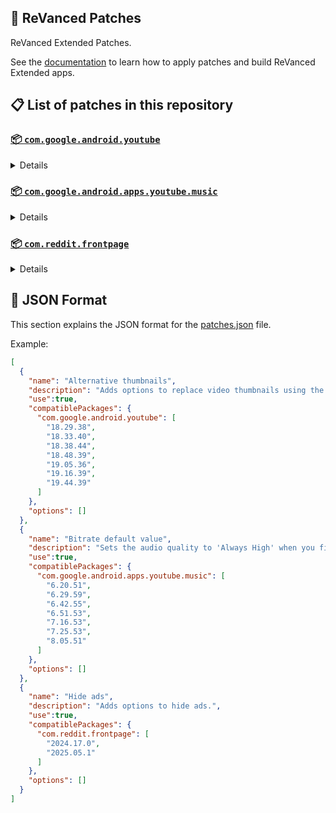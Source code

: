 ## 🧩 ReVanced Patches

ReVanced Extended Patches. 

See the [documentation](https://github.com/inotia00/revanced-documentation#readme) to learn how to apply patches and build ReVanced Extended apps.

## 📋 List of patches in this repository

### [📦 `com.google.android.youtube`](https://play.google.com/store/apps/details?id=com.google.android.youtube)
<details>

| 💊 Patch | 📜 Description | 🏹 Target Version |
|:--------:|:--------------:|:-----------------:|
| `Alternative thumbnails` | Adds options to replace video thumbnails using the DeArrow API or image captures from the video. | 18.29.38 ~ 19.44.39 |
| `Ambient mode control` | Adds options to disable Ambient mode and to bypass Ambient mode restrictions. | 18.29.38 ~ 19.44.39 |
| `Bypass URL redirects` | Adds an option to bypass URL redirects and open the original URL directly. | 18.29.38 ~ 19.44.39 |
| `Bypass image region restrictions` | Adds an option to use a different host for static images, so that images blocked in some countries can be received. | 18.29.38 ~ 19.44.39 |
| `Change layout` | Adds an option to change the dp in order to use a tablet or phone layout. | 18.29.38 ~ 19.44.39 |
| `Change live ring click action` | Adds an option to open the channel instead of the live stream when clicking on the live ring. | 18.29.38 ~ 19.44.39 |
| `Change player flyout menu toggles` | Adds an option to use text toggles instead of switch toggles within the additional settings menu. | 18.29.38 ~ 19.44.39 |
| `Change share sheet` | Adds an option to change the in-app share sheet to the system share sheet. | 18.29.38 ~ 19.44.39 |
| `Change start page` | Adds an option to set which page the app opens in instead of the homepage. | 18.29.38 ~ 19.44.39 |
| `Custom Shorts action buttons` | Changes, at compile time, the icon of the action buttons of the Shorts player. | 18.29.38 ~ 19.44.39 |
| `Custom branding icon for YouTube` | Changes the YouTube app icon to the icon specified in patch options. | 18.29.38 ~ 19.44.39 |
| `Custom branding name for YouTube` | Changes the YouTube app name to the name specified in patch options. | 18.29.38 ~ 19.44.39 |
| `Custom double tap length` | Adds Double-tap to seek values that are specified in patch options. | 18.29.38 ~ 19.44.39 |
| `Custom header for YouTube` | Applies a custom header in the top left corner within the app. | 18.29.38 ~ 19.44.39 |
| `Description components` | Adds options to hide and disable description components. | 18.29.38 ~ 19.44.39 |
| `Disable QUIC protocol` | Adds an option to disable CronetEngine's QUIC protocol. | 18.29.38 ~ 19.44.39 |
| `Disable forced auto audio tracks` | Adds an option to disable audio tracks from being automatically enabled. | 18.29.38 ~ 19.44.39 |
| `Disable forced auto captions` | Adds an option to disable captions from being automatically enabled. | 18.29.38 ~ 19.44.39 |
| `Disable haptic feedback` | Adds options to disable haptic feedback when swiping in the video player. | 18.29.38 ~ 19.44.39 |
| `Disable resuming Miniplayer on startup` | Adds an option to disable the Miniplayer 'Continue watching' from resuming on app startup. | 18.29.38 ~ 19.44.39 |
| `Disable resuming Shorts on startup` | Adds an option to disable the Shorts player from resuming on app startup when Shorts were last being watched. | 18.29.38 ~ 19.44.39 |
| `Disable splash animation` | Adds an option to disable the splash animation on app startup. | 18.29.38 ~ 19.44.39 |
| `Enable OPUS codec` | Adds an option to enable the OPUS audio codec if the player response includes it. | 18.29.38 ~ 19.44.39 |
| `Enable debug logging` | Adds an option to enable debug logging. | 18.29.38 ~ 19.44.39 |
| `Enable gradient loading screen` | Adds an option to enable the gradient loading screen. | 18.29.38 ~ 19.44.39 |
| `Force hide player buttons background` | Removes, at compile time, the dark background surrounding the video player controls. | 18.29.38 ~ 19.44.39 |
| `Fullscreen components` | Adds options to hide or change components related to fullscreen. | 18.29.38 ~ 19.44.39 |
| `GmsCore support` | Allows patched Google apps to run without root and under a different package name by using GmsCore instead of Google Play Services. | 18.29.38 ~ 19.44.39 |
| `Hide Shorts dimming` | Removes, at compile time, the dimming effect at the top and bottom of Shorts videos. | 18.29.38 ~ 19.44.39 |
| `Hide accessibility controls dialog` | Removes, at compile time, accessibility controls dialog 'Turn on accessibility controls for the video player?'. | 18.29.38 ~ 19.44.39 |
| `Hide action buttons` | Adds options to hide action buttons under videos. | 18.29.38 ~ 19.44.39 |
| `Hide ads` | Adds options to hide ads. | 18.29.38 ~ 19.44.39 |
| `Hide comments components` | Adds options to hide components related to comments. | 18.29.38 ~ 19.44.39 |
| `Hide feed components` | Adds options to hide components related to feeds. | 18.29.38 ~ 19.44.39 |
| `Hide feed flyout menu` | Adds the ability to hide feed flyout menu components using a custom filter. | 18.29.38 ~ 19.44.39 |
| `Hide layout components` | Adds options to hide general layout components. | 18.29.38 ~ 19.44.39 |
| `Hide player buttons` | Adds options to hide buttons in the video player. | 18.29.38 ~ 19.44.39 |
| `Hide player flyout menu` | Adds options to hide player flyout menu components. | 18.29.38 ~ 19.44.39 |
| `Hide shortcuts` | Remove, at compile time, the app shortcuts that appears when the app icon is long pressed. | 18.29.38 ~ 19.44.39 |
| `Hook YouTube Music actions` | Adds support for opening music in RVX Music using the in-app YouTube Music button. | 18.29.38 ~ 19.44.39 |
| `Hook download actions` | Adds support to download videos with an external downloader app using the in-app download button. | 18.29.38 ~ 19.44.39 |
| `MaterialYou` | Applies the MaterialYou theme for Android 12+ devices. | 18.29.38 ~ 19.44.39 |
| `Miniplayer` | Adds options to change the in-app minimized player, and if patching target 19.16+ adds options to use modern miniplayers. | 18.29.38 ~ 19.44.39 |
| `Navigation bar components` | Adds options to hide or change components related to the navigation bar. | 18.29.38 ~ 19.44.39 |
| `Open links externally` | Adds an option to always open links in your browser instead of the in-app browser. | 18.29.38 ~ 19.44.39 |
| `Overlay buttons` | Adds options to display useful overlay buttons in the video player. | 18.29.38 ~ 19.44.39 |
| `Player components` | Adds options to hide or change components related to the video player. | 18.29.38 ~ 19.44.39 |
| `Remove background playback restrictions` | Removes restrictions on background playback, including for music and kids videos. | 18.29.38 ~ 19.44.39 |
| `Remove viewer discretion dialog` | Adds an option to remove the dialog that appears when opening a video that has been age-restricted by accepting it automatically. This does not bypass the age restriction. | 18.29.38 ~ 19.44.39 |
| `Return YouTube Dislike` | Adds an option to show the dislike count of videos using the Return YouTube Dislike API. | 18.29.38 ~ 19.44.39 |
| `Return YouTube Username` | Adds an option to replace YouTube handles with usernames in comments using YouTube Data API v3. | 18.29.38 ~ 19.44.39 |
| `Sanitize sharing links` | Adds an option to sanitize sharing links by removing tracking query parameters. | 18.29.38 ~ 19.44.39 |
| `Seekbar components` | Adds options to hide or change components related to the seekbar. | 18.29.38 ~ 19.44.39 |
| `Settings for YouTube` | Applies mandatory patches to implement ReVanced Extended settings into the application. | 18.29.38 ~ 19.44.39 |
| `Shorts components` | Adds options to hide or change components related to YouTube Shorts. | 18.29.38 ~ 19.44.39 |
| `Snack bar components` | Adds options to hide or change components related to the snack bar. | 18.29.38 ~ 19.44.39 |
| `SponsorBlock` | Adds options to enable and configure SponsorBlock, which can skip undesired video segments, such as sponsored content. | 18.29.38 ~ 19.44.39 |
| `Spoof app version` | Adds options to spoof the YouTube client version. This can be used to restore old UI elements and features. | 18.29.38 ~ 19.44.39 |
| `Spoof streaming data` | Adds options to spoof the streaming data to allow playback. | 18.29.38 ~ 19.44.39 |
| `Swipe controls` | Adds options for controlling volume and brightness with swiping, and whether to enter fullscreen when swiping down below the player. | 18.29.38 ~ 19.44.39 |
| `Theme` | Changes the app's themes to the values specified in patch options. | 18.29.38 ~ 19.44.39 |
| `Toolbar components` | Adds options to hide or change components located on the toolbar, such as the search bar, header, and toolbar buttons. | 18.29.38 ~ 19.44.39 |
| `Translations for YouTube` | Add translations or remove string resources. | 18.29.38 ~ 19.44.39 |
| `Video playback` | Adds options to customize settings related to video playback, such as default video quality and playback speed. | 18.29.38 ~ 19.44.39 |
| `Visual preferences icons for YouTube` | Adds icons to specific preferences in the settings. | 18.29.38 ~ 19.44.39 |
| `Watch history` | Adds an option to change the domain of the watch history or check its status. | 18.29.38 ~ 19.44.39 |
</details>

### [📦 `com.google.android.apps.youtube.music`](https://play.google.com/store/apps/details?id=com.google.android.apps.youtube.music)
<details>

| 💊 Patch | 📜 Description | 🏹 Target Version |
|:--------:|:--------------:|:-----------------:|
| `Bitrate default value` | Sets the audio quality to 'Always High' when you first install the app. | 6.20.51 ~ 8.05.51 |
| `Bypass image region restrictions` | Adds an option to use a different host for static images, so that images blocked in some countries can be received. | 6.20.51 ~ 8.05.51 |
| `Certificate spoof` | Enables YouTube Music to work with Android Auto by spoofing the YouTube Music certificate. | 6.20.51 ~ 8.05.51 |
| `Change share sheet` | Adds an option to change the in-app share sheet to the system share sheet. | 6.20.51 ~ 8.05.51 |
| `Change start page` | Adds an option to set which page the app opens in instead of the homepage. | 6.20.51 ~ 8.05.51 |
| `Custom branding icon for YouTube Music` | Changes the YouTube Music app icon to the icon specified in patch options. | 6.20.51 ~ 8.05.51 |
| `Custom branding name for YouTube Music` | Changes the YouTube Music app name to the name specified in patch options. | 6.20.51 ~ 8.05.51 |
| `Custom header for YouTube Music` | Applies a custom header in the top left corner within the app. | 6.20.51 ~ 8.05.51 |
| `Dark theme` | Changes the app's dark theme to the values specified in patch options. | 6.20.51 ~ 8.05.51 |
| `Disable Cairo splash animation` | Adds an option to disable Cairo splash animation. | 7.06.54 ~ 8.05.51 |
| `Disable DRC audio` | Adds an option to disable DRC (Dynamic Range Compression) audio. | 6.20.51 ~ 8.05.51 |
| `Disable QUIC protocol` | Adds an option to disable CronetEngine's QUIC protocol. | 6.20.51 ~ 8.05.51 |
| `Disable dislike redirection` | Adds an option to disable redirection to the next track when clicking the Dislike button. | 6.20.51 ~ 8.05.51 |
| `Disable forced auto captions` | Adds an option to disable captions from being automatically enabled. | 6.20.51 ~ 8.05.51 |
| `Disable music video in album` | Adds option to redirect music videos from albums for non-premium users. | 6.20.51 ~ 8.05.51 |
| `Enable OPUS codec` | Adds an option to enable the OPUS audio codec if the player response includes it. | 6.20.51 ~ 8.05.51 |
| `Enable debug logging` | Adds an option to enable debug logging. | 6.20.51 ~ 8.05.51 |
| `Enable landscape mode` | Adds an option to enable landscape mode when rotating the screen on phones. | 6.20.51 ~ 8.05.51 |
| `Flyout menu components` | Adds options to hide or change flyout menu components. | 6.20.51 ~ 8.05.51 |
| `GmsCore support` | Allows patched Google apps to run without root and under a different package name by using GmsCore instead of Google Play Services. | 6.20.51 ~ 8.05.51 |
| `Hide account components` | Adds options to hide components related to the account menu. | 6.20.51 ~ 8.05.51 |
| `Hide action bar components` | Adds options to hide action bar components and replace the offline download button with an external download button. | 6.20.51 ~ 8.05.51 |
| `Hide ads` | Adds options to hide ads. | 6.20.51 ~ 8.05.51 |
| `Hide layout components` | Adds options to hide general layout components. | 6.20.51 ~ 8.05.51 |
| `Hide overlay filter` | Removes, at compile time, the dark overlay that appears when player flyout menus are open. | 6.20.51 ~ 8.05.51 |
| `Hide player overlay filter` | Removes, at compile time, the dark overlay that appears when single-tapping in the player. | 6.20.51 ~ 8.05.51 |
| `Navigation bar components` | Adds options to hide or change components related to the navigation bar. | 6.20.51 ~ 8.05.51 |
| `Player components` | Adds options to hide or change components related to the player. | 6.20.51 ~ 8.05.51 |
| `Remove background playback restrictions` | Removes restrictions on background playback, including for kids videos. | 6.20.51 ~ 8.05.51 |
| `Remove viewer discretion dialog` | Adds an option to remove the dialog that appears when opening a video that has been age-restricted by accepting it automatically. This does not bypass the age restriction. | 6.20.51 ~ 8.05.51 |
| `Restore old style library shelf` | Adds an option to return the Library tab to the old style. | 6.20.51 ~ 8.05.51 |
| `Return YouTube Dislike` | Adds an option to show the dislike count of songs using the Return YouTube Dislike API. | 6.20.51 ~ 8.05.51 |
| `Return YouTube Username` | Adds an option to replace YouTube handles with usernames in comments using YouTube Data API v3. | 6.20.51 ~ 8.05.51 |
| `Sanitize sharing links` | Adds an option to sanitize sharing links by removing tracking query parameters. | 6.20.51 ~ 8.05.51 |
| `Settings for YouTube Music` | Applies mandatory patches to implement ReVanced Extended settings into the application. | 6.20.51 ~ 8.05.51 |
| `SponsorBlock` | Adds options to enable and configure SponsorBlock, which can skip undesired video segments, such as non-music sections. | 6.20.51 ~ 8.05.51 |
| `Spoof app version` | Adds options to spoof the YouTube Music client version. This can be used to restore old UI elements and features. | 6.51.53 ~ 7.16.53 |
| `Spoof client` | Adds options to spoof the client to allow playback. | 6.20.51 ~ 8.05.51 |
| `Translations for YouTube Music` | Add translations or remove string resources. | 6.20.51 ~ 8.05.51 |
| `Video playback` | Adds options to customize settings related to video playback, such as default video quality and playback speed. | 6.20.51 ~ 8.05.51 |
| `Visual preferences icons for YouTube Music` | Adds icons to specific preferences in the settings. | 6.20.51 ~ 8.05.51 |
| `Watch history` | Adds an option to change the domain of the watch history or check its status. | 6.20.51 ~ 8.05.51 |
</details>

### [📦 `com.reddit.frontpage`](https://play.google.com/store/apps/details?id=com.reddit.frontpage)
<details>

| 💊 Patch | 📜 Description | 🏹 Target Version |
|:--------:|:--------------:|:-----------------:|
| `Change package name` | Changes the package name for Reddit to the name specified in patch options. | 2024.17.0 ~ 2025.05.1 |
| `Custom branding name for Reddit` | Changes the Reddit app name to the name specified in patch options. | 2024.17.0 ~ 2025.05.1 |
| `Disable screenshot popup` | Adds an option to disable the popup that appears when taking a screenshot. | 2024.17.0 ~ 2025.05.1 |
| `Hide Recently Visited shelf` | Adds an option to hide the Recently Visited shelf in the sidebar. | 2024.17.0 ~ 2025.05.1 |
| `Hide ads` | Adds options to hide ads. | 2024.17.0 ~ 2025.05.1 |
| `Hide navigation buttons` | Adds options to hide buttons in the navigation bar. | 2024.17.0 ~ 2025.05.1 |
| `Hide recommended communities shelf` | Adds an option to hide the recommended communities shelves in subreddits. | 2024.17.0 ~ 2025.05.1 |
| `Open links directly` | Adds an option to skip over redirection URLs in external links. | 2024.17.0 ~ 2025.05.1 |
| `Open links externally` | Adds an option to always open links in your browser instead of in the in-app-browser. | 2024.17.0 ~ 2025.05.1 |
| `Premium icon` | Unlocks premium app icons. | 2024.17.0 ~ 2025.05.1 |
| `Remove subreddit dialog` | Adds options to remove the NSFW community warning and notifications suggestion dialogs by dismissing them automatically. | 2024.17.0 ~ 2025.05.1 |
| `Sanitize sharing links` | Adds an option to sanitize sharing links by removing tracking query parameters. | 2024.17.0 ~ 2025.05.1 |
| `Settings for Reddit` | Applies mandatory patches to implement ReVanced Extended settings into the application. | 2024.17.0 ~ 2025.05.1 |
</details>



## 📝 JSON Format

This section explains the JSON format for the [patches.json](patches.json) file.

Example:

```json
[
  {
    "name": "Alternative thumbnails",
    "description": "Adds options to replace video thumbnails using the DeArrow API or image captures from the video.",
    "use":true,
    "compatiblePackages": {
      "com.google.android.youtube": [
        "18.29.38",
        "18.33.40",
        "18.38.44",
        "18.48.39",
        "19.05.36",
        "19.16.39",
        "19.44.39"
      ]
    },
    "options": []
  },
  {
    "name": "Bitrate default value",
    "description": "Sets the audio quality to 'Always High' when you first install the app.",
    "use":true,
    "compatiblePackages": {
      "com.google.android.apps.youtube.music": [
        "6.20.51",
        "6.29.59",
        "6.42.55",
        "6.51.53",
        "7.16.53",
        "7.25.53",
        "8.05.51"
      ]
    },
    "options": []
  },
  {
    "name": "Hide ads",
    "description": "Adds options to hide ads.",
    "use":true,
    "compatiblePackages": {
      "com.reddit.frontpage": [
        "2024.17.0",
        "2025.05.1"
      ]
    },
    "options": []
  }
]
```